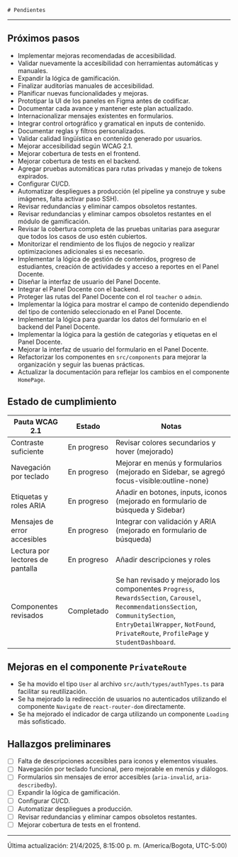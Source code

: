     # Pendientes

---

## Próximos pasos

- Implementar mejoras recomendadas de accesibilidad.
- Validar nuevamente la accesibilidad con herramientas automáticas y manuales.
- Expandir la lógica de gamificación.
- Finalizar auditorías manuales de accesibilidad.
- Planificar nuevas funcionalidades y mejoras.
- Prototipar la UI de los paneles en Figma antes de codificar.
- Documentar cada avance y mantener este plan actualizado.
- Internacionalizar mensajes existentes en formularios.
- Integrar control ortográfico y gramatical en inputs de contenido.
- Documentar reglas y filtros personalizados.
- Validar calidad lingüística en contenido generado por usuarios.
- Mejorar accesibilidad según WCAG 2.1.
- Mejorar cobertura de tests en el frontend.
- Mejorar cobertura de tests en el backend.
- Agregar pruebas automáticas para rutas privadas y manejo de tokens expirados.
- Configurar CI/CD.
- Automatizar despliegues a producción (el pipeline ya construye y sube imágenes, falta activar paso SSH).
- Revisar redundancias y eliminar campos obsoletos restantes.
- Revisar redundancias y eliminar campos obsoletos restantes en el módulo de gamificación.
- Revisar la cobertura completa de las pruebas unitarias para asegurar que todos los casos de uso estén cubiertos.
- Monitorizar el rendimiento de los flujos de negocio y realizar optimizaciones adicionales si es necesario.
- Implementar la lógica de gestión de contenidos, progreso de estudiantes, creación de actividades y acceso a reportes en el Panel Docente.
- Diseñar la interfaz de usuario del Panel Docente.
- Integrar el Panel Docente con el backend.
- Proteger las rutas del Panel Docente con el rol `teacher` o `admin`.
- Implementar la lógica para mostrar el campo de contenido dependiendo del tipo de contenido seleccionado en el Panel Docente.
- Implementar la lógica para guardar los datos del formulario en el backend del Panel Docente.
- Implementar la lógica para la gestión de categorías y etiquetas en el Panel Docente.
- Mejorar la interfaz de usuario del formulario en el Panel Docente.
- Refactorizar los componentes en `src/components` para mejorar la organización y seguir las buenas prácticas.
- Actualizar la documentación para reflejar los cambios en el componente `HomePage`.

## Estado de cumplimiento

| Pauta WCAG 2.1                   | Estado      | Notas                                                                  |
| -------------------------------- | ----------- | ---------------------------------------------------------------------- |
| Contraste suficiente             | En progreso | Revisar colores secundarios y hover (mejorado)                           |
| Navegación por teclado           | En progreso | Mejorar en menús y formularios (mejorado en Sidebar, se agregó focus-visible:outline-none)                    |
| Etiquetas y roles ARIA           | En progreso | Añadir en botones, inputs, iconos (mejorado en formulario de búsqueda y Sidebar) |
| Mensajes de error accesibles     | En progreso | Integrar con validación y ARIA (mejorado en formulario de búsqueda)    |
| Lectura por lectores de pantalla | En progreso | Añadir descripciones y roles                                           |
| Componentes revisados            | Completado  | Se han revisado y mejorado los componentes `Progress`, `RewardsSection`, `Carousel`, `RecommendationsSection`, `CommunitySection`, `EntryDetailWrapper`, `NotFound`, `PrivateRoute`, `ProfilePage` y `StudentDashboard`. |

## Mejoras en el componente `PrivateRoute`

- Se ha movido el tipo `User` al archivo `src/auth/types/authTypes.ts` para facilitar su reutilización.
- Se ha mejorado la redirección de usuarios no autenticados utilizando el componente `Navigate` de `react-router-dom` directamente.
- Se ha mejorado el indicador de carga utilizando un componente `Loading` más sofisticado.

## Hallazgos preliminares

- [ ] Falta de descripciones accesibles para iconos y elementos visuales.
- [ ] Navegación por teclado funcional, pero mejorable en menús y diálogos.
- [ ] Formularios sin mensajes de error accesibles (`aria-invalid`, `aria-describedby`).
- [ ] Expandir la lógica de gamificación.
- [ ] Configurar CI/CD.
- [ ] Automatizar despliegues a producción.
- [ ] Revisar redundancias y eliminar campos obsoletos restantes.
- [ ] Mejorar cobertura de tests en el frontend.

---

Última actualización: 21/4/2025, 8:15:00 p. m. (America/Bogota, UTC-5:00)
